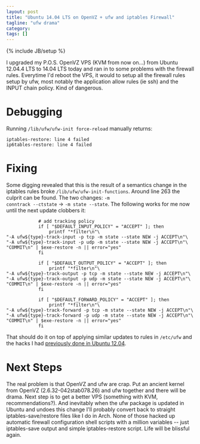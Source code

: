 ```yaml
---
layout: post
title: "Ubuntu 14.04 LTS on OpenVZ + ufw and iptables Firewall"
tagline: "ufw drama"
category: 
tags: []
---
```

{% include JB/setup %}

I upgraded my P.O.S. OpenVZ VPS (KVM from now on...) from Ubuntu 12.04.4 LTS to 14.04 LTS today and ran in to some problems with the firewall rules.  Everytime I'd reboot the VPS, it would to setup all the firewall rules setup by ufw, most notably the application allow rules (ie ssh) and the INPUT chain policy.  Kind of dangerous.

# Debugging

Running <code>/lib/ufw/ufw-init force-reload</code> manually returns:

	iptables-restore: line 4 failed
	ip6tables-restore: line 4 failed

# Fixing

Some digging revealed that this is the result of a semantics change in the iptables rules broke <code>/lib/ufw/ufw-init-functions</code>.  Around line 263 the culprit can be found.  The two changes: <code>-m conntrack --ctstate</code> -&gt; <code>-m state --state</code>.  The following works for me now until the next update clobbers it:

				# add tracking policy
				if [ "$DEFAULT_INPUT_POLICY" = "ACCEPT" ]; then
					printf "*filter\n"\
	"-A ufw${type}-track-input -p tcp -m state --state NEW -j ACCEPT\n"\
	"-A ufw${type}-track-input -p udp -m state --state NEW -j ACCEPT\n"\
	"COMMIT\n" | $exe-restore -n || error="yes"
				fi

				if [ "$DEFAULT_OUTPUT_POLICY" = "ACCEPT" ]; then
					printf "*filter\n"\
	"-A ufw${type}-track-output -p tcp -m state --state NEW -j ACCEPT\n"\
	"-A ufw${type}-track-output -p udp -m state --state NEW -j ACCEPT\n"\
	"COMMIT\n" | $exe-restore -n || error="yes"
				fi

				if [ "$DEFAULT_FORWARD_POLICY" = "ACCEPT" ]; then
					printf "*filter\n"\
	"-A ufw${type}-track-forward -p tcp -m state --state NEW -j ACCEPT\n"\
	"-A ufw${type}-track-forward -p udp -m state --state NEW -j ACCEPT\n"\
	"COMMIT\n" | $exe-restore -n || error="yes"
				fi

That should do it on top of applying similar updates to rules in <code>/etc/ufw</code> and the hacks I had [previously done in Ubuntu 12.04](/linux/2013/04/26/ufw-vps/).

# Next Steps

The real problem is that OpenVZ and ufw are crap.  Put an ancient kernel from OpenVZ (2.6.32-042stab078.26) and ufw together and there will be drama.  Next step is to get a better VPS (something with KVM, recommendations?).  And inevitably when the ufw package is updated in Ubuntu and undoes this change I'll probably convert back to straight iptables-save/restore files like I do in Arch.  None of those hacked up automatic firewall configuration shell scripts with a million variables -- just iptables-save output and simple iptables-restore script.  Life will be blissful again.

